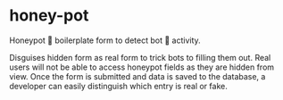 # honey-pot

Honeypot 🍯 boilerplate form to detect bot 🤖 activity.

Disguises hidden form as real form to trick bots to filling them out. Real users will not be able to access honeypot fields as they are hidden from view. Once the form is submitted and data is saved to the database, a developer can easily distinguish which entry is real or fake.
